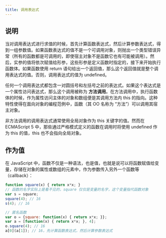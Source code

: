 ```yaml
---
title: 调用表达式
---
```


## 说明

当对调用表达式进行求值的时候，首先计算函数表达式，然后计算参数表达式，得到一组参数值。如果函数表达式的值不是一个可调用对象，则抛出一个类型错误异常（所有的函数都是可调用的，即使宿主对象不是函数它也有可能被调用）。然后，实参的值将依次赋值给形参，这些形参是定义函数时指定的，接下来开始执行函数体。如果函数使用 return 语句给出一个返回值，那么这个返回值就是整个调用表达式的值。否则，调用表达式的值为 undefined。

任何一个调用表达式都包含一对圆括号和左括号之前的表达式。如果这个表达式是一个属性访问表达式，那么这个调用被称为 **方法调用**。在方法调用中，执行函数体的时候，作为属性访问主体的对象和数组便是其调用方法内 this 的指向。这种特性使得在面向对象的编程范例中，函数（其 OO 名称为 “方法”）可以调用其宿主对象。

非方法调用的调用表达式通常使用全局对象作为 this 关键字的值。然而在 ECMAScript 5 中，那些通过严格模式定义的函数在调用时将使用 undefined 作为 this 的值，this 也不会指向全局对象。



## 作为值

在 JavaScript 中，函数不仅是一种语法，也是值，也就是说可以将函数赋值给变量，存储在对象的属性或数组的元素中，作为参数传入另外一个函数等（callback）：

```js
function square(x) { return x*x; }
// 函数的名字实际上是看不见的，square 仅仅是变量的名字，这个变量指代函数对象
var s = square;
square(4); // 16
s(4); // 16

// 匿名函数
var o = {square: function(x) { return x*x; }}; 
var a = [function(x) { return x*x; }, 4];
o.square(4); // 16
a[0](a[1]); // 16，先计算函数表达式，然后计算参数表达式
```



